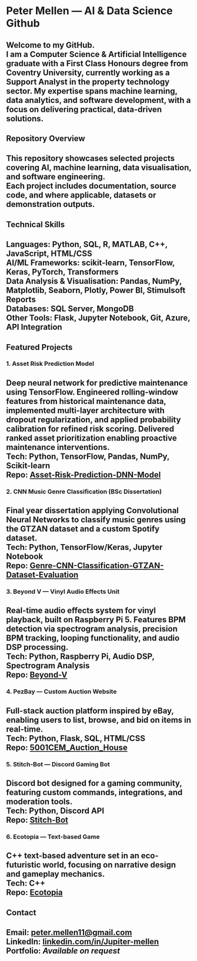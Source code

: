 # Peter Mellen — AI & Data Science Github
Welcome to my GitHub.  
I am a **Computer Science & Artificial Intelligence** graduate with a First Class Honours degree from Coventry University, currently working as a **Support Analyst** in the property technology sector. My expertise spans **machine learning, data analytics, and software development**, with a focus on delivering practical, data-driven solutions.
---
## Repository Overview
This repository showcases selected projects covering AI, machine learning, data visualisation, and software engineering.  
Each project includes documentation, source code, and where applicable, datasets or demonstration outputs.
---
## Technical Skills
**Languages:** Python, SQL, R, MATLAB, C++, JavaScript, HTML/CSS  
**AI/ML Frameworks:** scikit-learn, TensorFlow, Keras, PyTorch, Transformers  
**Data Analysis & Visualisation:** Pandas, NumPy, Matplotlib, Seaborn, Plotly, Power BI, Stimulsoft Reports  
**Databases:** SQL Server, MongoDB  
**Other Tools:** Flask, Jupyter Notebook, Git, Azure, API Integration
---
## Featured Projects
### 1. Asset Risk Prediction Model
Deep neural network for predictive maintenance using TensorFlow. Engineered rolling-window features from historical maintenance data, implemented multi-layer architecture with dropout regularization, and applied probability calibration for refined risk scoring. Delivered ranked asset prioritization enabling proactive maintenance interventions.  
**Tech:** Python, TensorFlow, Pandas, NumPy, Scikit-learn  
**Repo:** [Asset-Risk-Prediction-DNN-Model](https://github.com/Jupiter-mellen/Asset-Risk-Prediction-DNN-Model)
---
### 2. CNN Music Genre Classification (BSc Dissertation)
Final year dissertation applying Convolutional Neural Networks to classify music genres using the GTZAN dataset and a custom Spotify dataset.  
**Tech:** Python, TensorFlow/Keras, Jupyter Notebook  
**Repo:** [Genre-CNN-Classification-GTZAN-Dataset-Evaluation](https://github.com/Jupiter-mellen/Genre-CNN-Classification-GTZAN-Dataset-Evaluation)
---
### 3. Beyond V — Vinyl Audio Effects Unit
Real-time audio effects system for vinyl playback, built on Raspberry Pi 5. Features BPM detection via spectrogram analysis, precision BPM tracking, looping functionality, and audio DSP processing.  
**Tech:** Python, Raspberry Pi, Audio DSP, Spectrogram Analysis  
**Repo:** [Beyond-V](https://github.com/Jupiter-mellen/Beyond-V)
---
### 4. PezBay — Custom Auction Website
Full-stack auction platform inspired by eBay, enabling users to list, browse, and bid on items in real-time.  
**Tech:** Python, Flask, SQL, HTML/CSS  
**Repo:** [5001CEM_Auction_House](https://github.com/Jupiter-mellen/5001CEM_Auction_House)
---
### 5. Stitch-Bot — Discord Gaming Bot
Discord bot designed for a gaming community, featuring custom commands, integrations, and moderation tools.  
**Tech:** Python, Discord API  
**Repo:** [Stitch-Bot](https://github.com/Jupiter-mellen/Stitch-Bot)
---
### 6. Ecotopia — Text-based Game
C++ text-based adventure set in an eco-futuristic world, focusing on narrative design and gameplay mechanics.  
**Tech:** C++  
**Repo:** [Ecotopia](https://github.com/Jupiter-mellen/Ecotopia)
---
## Contact
Email: [peter.mellen11@gmail.com](mailto:peter.mellen11@gmail.com)  
LinkedIn: [linkedin.com/in/Jupiter-mellen](https://linkedin.com/in/Jupiter-mellen)  
Portfolio: *Available on request*
---
